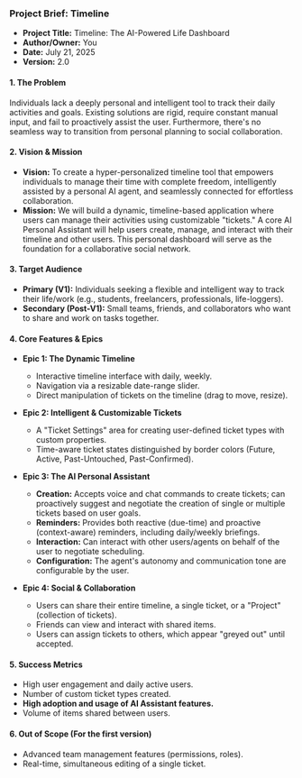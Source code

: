 ### **Project Brief: Timeline**

* **Project Title:** Timeline: The AI-Powered Life Dashboard
* **Author/Owner:** You
* **Date:** July 21, 2025
* **Version:** 2.0

#### **1. The Problem**
Individuals lack a deeply personal and intelligent tool to track their daily activities and goals. Existing solutions are rigid, require constant manual input, and fail to proactively assist the user. Furthermore, there's no seamless way to transition from personal planning to social collaboration.

#### **2. Vision & Mission**
* **Vision:** To create a hyper-personalized timeline tool that empowers individuals to manage their time with complete freedom, intelligently assisted by a personal AI agent, and seamlessly connected for effortless collaboration.
* **Mission:** We will build a dynamic, timeline-based application where users can manage their activities using customizable "tickets." A core AI Personal Assistant will help users create, manage, and interact with their timeline and other users. This personal dashboard will serve as the foundation for a collaborative social network.

#### **3. Target Audience**
* **Primary (V1):** Individuals seeking a flexible and intelligent way to track their life/work (e.g., students, freelancers, professionals, life-loggers).
* **Secondary (Post-V1):** Small teams, friends, and collaborators who want to share and work on tasks together.

#### **4. Core Features & Epics**

* **Epic 1: The Dynamic Timeline**
    * Interactive timeline interface with  daily, weekly.
    * Navigation via a resizable date-range slider.
    * Direct manipulation of tickets on the timeline (drag to move, resize).

* **Epic 2: Intelligent & Customizable Tickets**
    * A "Ticket Settings" area for creating user-defined ticket types with custom properties.
    * Time-aware ticket states distinguished by border colors (Future, Active, Past-Untouched, Past-Confirmed).

* **Epic 3: The AI Personal Assistant**
    * **Creation:** Accepts voice and chat commands to create tickets; can proactively suggest and negotiate the creation of single or multiple tickets based on user goals.
    * **Reminders:** Provides both reactive (due-time) and proactive (context-aware) reminders, including daily/weekly briefings.
    * **Interaction:** Can interact with other users/agents on behalf of the user to negotiate scheduling.
    * **Configuration:** The agent's autonomy and communication tone are configurable by the user.

* **Epic 4: Social & Collaboration**
    * Users can share their entire timeline, a single ticket, or a "Project" (collection of tickets).
    * Friends can view and interact with shared items.
    * Users can assign tickets to others, which appear "greyed out" until accepted.

#### **5. Success Metrics**
* High user engagement and daily active users.
* Number of custom ticket types created.
* **High adoption and usage of AI Assistant features.**
* Volume of items shared between users.

#### **6. Out of Scope (For the first version)**
* Advanced team management features (permissions, roles).
* Real-time, simultaneous editing of a single ticket.

